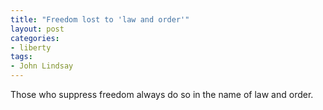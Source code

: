 ```yaml
---
title: "Freedom lost to 'law and order'"
layout: post
categories:
- liberty
tags:
- John Lindsay
---
```


Those who suppress freedom always do so in the name of law and order.